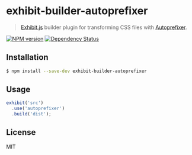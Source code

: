 # exhibit-builder-autoprefixer

> [Exhibit.js](https://github.com/exhibitjs/exhibit) builder plugin for transforming CSS files with [Autoprefixer](https://github.com/postcss/autoprefixer).

[![NPM version][npm-image]][npm-url] [![Dependency Status][depstat-image]][depstat-url]


## Installation

```sh
$ npm install --save-dev exhibit-builder-autoprefixer
```


## Usage

```js
exhibit('src')
  .use('autoprefixer')
  .build('dist');
```


## License

MIT


<!-- badge URLs -->
[npm-url]: https://npmjs.org/package/exhibit-builder-autoprefixer
[npm-image]: https://img.shields.io/npm/v/exhibit-builder-autoprefixer.svg?style=flat-square

[travis-url]: http://travis-ci.org/exhibitjs/exhibit-builder-autoprefixer
[travis-image]: https://img.shields.io/travis/exhibitjs/exhibit-builder-autoprefixer.svg?style=flat-square

[depstat-url]: https://david-dm.org/exhibitjs/exhibit-builder-autoprefixer
[depstat-image]: https://img.shields.io/david/exhibitjs/exhibit-builder-autoprefixer.svg?style=flat-square
